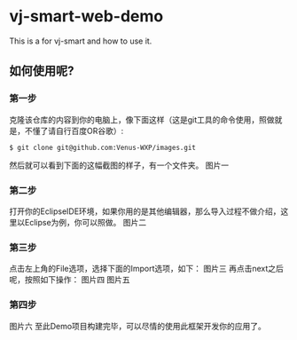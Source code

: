 # vj-smart-web-demo
This is a for vj-smart and how to use it.

## 如何使用呢?

### 第一步
克隆该仓库的内容到你的电脑上，像下面这样（这是git工具的命令使用，照做就是，不懂了请自行百度OR谷歌）:
```
$ git clone git@github.com:Venus-WXP/images.git
```
然后就可以看到下面的这幅截图的样子，有一个文件夹。
图片一
### 第二步
打开你的EclipseIDE环境，如果你用的是其他编辑器，那么导入过程不做介绍，这里以Eclipse为例，你可以照做。
图片二
### 第三步
点击左上角的File选项，选择下面的Import选项，如下：
图片三
再点击next之后呢，按照如下操作：
图片四
图片五
### 第四步
图片六
至此Demo项目构建完毕，可以尽情的使用此框架开发你的应用了。


